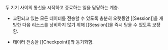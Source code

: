 두 기기 사이의 통신을 시작하고 종료하는 일을 담당하는 계층.

- 교환되고 있는 모든 데이터를 전송할 수 있도록 충분히 오랫동안 [[Session]]을 개방한 다음 리소스를 낭비하지 않기 위해 [[Session]]을 즉시 닫을 수 있도록 보장함.

- 데이터 전송을 [[Checkpoint]]와 동기화함.